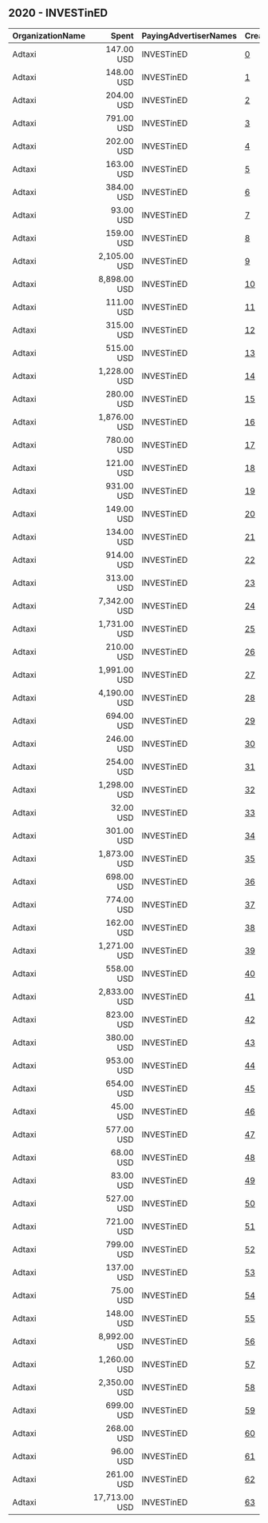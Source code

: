 ## 2020 - INVESTinED​ 
|OrganizationName|Spent|PayingAdvertiserNames|CreativeUrls|Impressions|Genders|AgeBrackets|CountryCodes|BillingAddresses|CandidateBallotInformation|
|:---|---:|:---|:---|---:|:---|:---|:---|:---|:---|
|Adtaxi|147.00 USD|INVESTinED​|[0](https://www.snap.com/political-ads/asset/3571fbdaa97d37873b33d1415604064096990c33159c6ecba12024621e1f0ab3?mediaType=jpg)|8,037||25+|united states|"101 West Colfax,Denver,80204,US"|INVESTinED|
|Adtaxi|148.00 USD|INVESTinED​|[1](https://www.snap.com/political-ads/asset/9b52125e5b60c600399d5d42ef7fd77e2096cb5f3f32f9021e31bd8a267db705?mediaType=mp4)|14,317|FEMALE|25+|united states|"101 West Colfax,Denver,80204,US"|INVESTinED|
|Adtaxi|204.00 USD|INVESTinED​|[2](https://www.snap.com/political-ads/asset/d968967bd9f79b1990e4e30e5aae605b5f0eecc81f856ae3fb0cef0afffa43e2?mediaType=jpg)|14,649|FEMALE|25+|united states|"101 West Colfax,Denver,80204,US"|INVESTinED|
|Adtaxi|791.00 USD|INVESTinED​|[3](https://www.snap.com/political-ads/asset/6a92a3547afd5e9752b37e9a75c4c00f32d0acb6b15610d986ee30df49ec727c?mediaType=jpg)|42,138|FEMALE|25+|united states|"101 West Colfax,Denver,80204,US"|INVESTinED|
|Adtaxi|202.00 USD|INVESTinED​|[4](https://www.snap.com/political-ads/asset/844c6e5d706cec738c386b849227850b81f9481dbfd58bc6f115cc5277d38e5e?mediaType=mp4)|20,414|FEMALE|25+|united states|"101 West Colfax,Denver,80204,US"|INVESTinED|
|Adtaxi|163.00 USD|INVESTinED​|[5](https://www.snap.com/political-ads/asset/3595eda5a5033482fa997349d9a64c9490dc532c0489b2ca3f7b7bf0e618a98b?mediaType=mp4)|21,154||25+|united states|"101 West Colfax,Denver,80204,US"|INVESTinED|
|Adtaxi|384.00 USD|INVESTinED​|[6](https://www.snap.com/political-ads/asset/6e33ef0560161afd68de0e3a62594b2e6adb1b5a0a052de831320f9f238a518f?mediaType=mp4)|21,127||25+|united states|"101 West Colfax,Denver,80204,US"|INVESTinED|
|Adtaxi|93.00 USD|INVESTinED​|[7](https://www.snap.com/political-ads/asset/844c6e5d706cec738c386b849227850b81f9481dbfd58bc6f115cc5277d38e5e?mediaType=mp4)|7,369||25+|united states|"101 West Colfax,Denver,80204,US"|INVESTinED|
|Adtaxi|159.00 USD|INVESTinED​|[8](https://www.snap.com/political-ads/asset/a046a1ea449f7ecba21b4dcc9adcac4a23f5053f404b168f727194361adebc3c?mediaType=jpg)|17,013||25+|united states|"101 West Colfax,Denver,80204,US"|INVESTinED|
|Adtaxi|2,105.00 USD|INVESTinED​|[9](https://www.snap.com/political-ads/asset/1f3de2dc1d2c61d51abdf6fcaaef5f894159909c5a048256be37f72758fe47f9?mediaType=mp4)|149,037|FEMALE|25+|united states|"101 West Colfax,Denver,80204,US"|INVESTinED|
|Adtaxi|8,898.00 USD|INVESTinED​|[10](https://www.snap.com/political-ads/asset/8e1b170426837784dea306c10b71190a4dd3a0b7c16bf5fbeb2660d6b29dc288?mediaType=jpg)|684,043|FEMALE|25+|united states|"101 West Colfax,Denver,80204,US"|INVESTinED|
|Adtaxi|111.00 USD|INVESTinED​|[11](https://www.snap.com/political-ads/asset/5ed35026df3f714291e81fe340962e9162447854b0c7ace4a9d31c9e0da1d95b?mediaType=jpg)|9,194||25+|united states|"101 West Colfax,Denver,80204,US"|INVESTinED|
|Adtaxi|315.00 USD|INVESTinED​|[12](https://www.snap.com/political-ads/asset/8e1b170426837784dea306c10b71190a4dd3a0b7c16bf5fbeb2660d6b29dc288?mediaType=jpg)|30,809|FEMALE|25+|united states|"101 West Colfax,Denver,80204,US"|INVESTinED|
|Adtaxi|515.00 USD|INVESTinED​|[13](https://www.snap.com/political-ads/asset/6e33ef0560161afd68de0e3a62594b2e6adb1b5a0a052de831320f9f238a518f?mediaType=mp4)|42,473|FEMALE|25+|united states|"101 West Colfax,Denver,80204,US"|INVESTinED|
|Adtaxi|1,228.00 USD|INVESTinED​|[14](https://www.snap.com/political-ads/asset/6e33ef0560161afd68de0e3a62594b2e6adb1b5a0a052de831320f9f238a518f?mediaType=mp4)|109,989||25+|united states|"101 West Colfax,Denver,80204,US"|INVESTinED|
|Adtaxi|280.00 USD|INVESTinED​|[15](https://www.snap.com/political-ads/asset/9b52125e5b60c600399d5d42ef7fd77e2096cb5f3f32f9021e31bd8a267db705?mediaType=mp4)|17,482||25+|united states|"101 West Colfax,Denver,80204,US"|INVESTinED|
|Adtaxi|1,876.00 USD|INVESTinED​|[16](https://www.snap.com/political-ads/asset/8e1b170426837784dea306c10b71190a4dd3a0b7c16bf5fbeb2660d6b29dc288?mediaType=jpg)|158,034|FEMALE|25+|united states|"101 West Colfax,Denver,80204,US"|INVESTinED|
|Adtaxi|780.00 USD|INVESTinED​|[17](https://www.snap.com/political-ads/asset/2bfee66adb3d5ca99c35eab852ab8026be0151175a2d8d038d3aae76c829d578?mediaType=jpg)|37,272||25+|united states|"101 West Colfax,Denver,80204,US"|INVESTinED|
|Adtaxi|121.00 USD|INVESTinED​|[18](https://www.snap.com/political-ads/asset/9b52125e5b60c600399d5d42ef7fd77e2096cb5f3f32f9021e31bd8a267db705?mediaType=mp4)|10,078||25+|united states|"101 West Colfax,Denver,80204,US"|INVESTinED|
|Adtaxi|931.00 USD|INVESTinED​|[19](https://www.snap.com/political-ads/asset/1f3de2dc1d2c61d51abdf6fcaaef5f894159909c5a048256be37f72758fe47f9?mediaType=mp4)|46,033|FEMALE|25+|united states|"101 West Colfax,Denver,80204,US"|INVESTinED|
|Adtaxi|149.00 USD|INVESTinED​|[20](https://www.snap.com/political-ads/asset/3595eda5a5033482fa997349d9a64c9490dc532c0489b2ca3f7b7bf0e618a98b?mediaType=mp4)|19,544|FEMALE|25+|united states|"101 West Colfax,Denver,80204,US"|INVESTinED|
|Adtaxi|134.00 USD|INVESTinED​|[21](https://www.snap.com/political-ads/asset/a046a1ea449f7ecba21b4dcc9adcac4a23f5053f404b168f727194361adebc3c?mediaType=jpg)|12,758||25+|united states|"101 West Colfax,Denver,80204,US"|INVESTinED|
|Adtaxi|914.00 USD|INVESTinED​|[22](https://www.snap.com/political-ads/asset/c40de4ccff0384594272794fb72c174402de753f1267131a4d2a5f17da895ee5?mediaType=jpg)|55,864|FEMALE|25+|united states|"101 West Colfax,Denver,80204,US"|INVESTinED|
|Adtaxi|313.00 USD|INVESTinED​|[23](https://www.snap.com/political-ads/asset/a046a1ea449f7ecba21b4dcc9adcac4a23f5053f404b168f727194361adebc3c?mediaType=jpg)|37,673|FEMALE|25+|united states|"101 West Colfax,Denver,80204,US"|INVESTinED|
|Adtaxi|7,342.00 USD|INVESTinED​|[24](https://www.snap.com/political-ads/asset/9b52125e5b60c600399d5d42ef7fd77e2096cb5f3f32f9021e31bd8a267db705?mediaType=mp4)|519,711|FEMALE|25+|united states|"101 West Colfax,Denver,80204,US"|INVESTinED|
|Adtaxi|1,731.00 USD|INVESTinED​|[25](https://www.snap.com/political-ads/asset/844c6e5d706cec738c386b849227850b81f9481dbfd58bc6f115cc5277d38e5e?mediaType=mp4)|150,966|FEMALE|25+|united states|"101 West Colfax,Denver,80204,US"|INVESTinED|
|Adtaxi|210.00 USD|INVESTinED​|[26](https://www.snap.com/political-ads/asset/ac8b2cc052036da0837721b46bb36f63a825549388525eb3e67cc730df0c4e1e?mediaType=jpg)|17,853|FEMALE|25+|united states|"101 West Colfax,Denver,80204,US"|INVESTinED|
|Adtaxi|1,991.00 USD|INVESTinED​|[27](https://www.snap.com/political-ads/asset/9b52125e5b60c600399d5d42ef7fd77e2096cb5f3f32f9021e31bd8a267db705?mediaType=mp4)|136,406|FEMALE|25+|united states|"101 West Colfax,Denver,80204,US"|INVESTinED|
|Adtaxi|4,190.00 USD|INVESTinED​|[28](https://www.snap.com/political-ads/asset/6a9a12fb7707b2fd2e68854aa9ee39d8fb7e5e221217b471935499ad6d488556?mediaType=jpg)|191,437|FEMALE|25+|united states|"101 West Colfax,Denver,80204,US"|INVESTinED|
|Adtaxi|694.00 USD|INVESTinED​|[29](https://www.snap.com/political-ads/asset/1f3de2dc1d2c61d51abdf6fcaaef5f894159909c5a048256be37f72758fe47f9?mediaType=mp4)|39,467|FEMALE|25+|united states|"101 West Colfax,Denver,80204,US"|INVESTinED|
|Adtaxi|246.00 USD|INVESTinED​|[30](https://www.snap.com/political-ads/asset/9b52125e5b60c600399d5d42ef7fd77e2096cb5f3f32f9021e31bd8a267db705?mediaType=mp4)|13,338|FEMALE|25+|united states|"101 West Colfax,Denver,80204,US"|INVESTinED|
|Adtaxi|254.00 USD|INVESTinED​|[31](https://www.snap.com/political-ads/asset/3595eda5a5033482fa997349d9a64c9490dc532c0489b2ca3f7b7bf0e618a98b?mediaType=mp4)|38,111||25+|united states|"101 West Colfax,Denver,80204,US"|INVESTinED|
|Adtaxi|1,298.00 USD|INVESTinED​|[32](https://www.snap.com/political-ads/asset/ac8b2cc052036da0837721b46bb36f63a825549388525eb3e67cc730df0c4e1e?mediaType=jpg)|122,734|FEMALE|25+|united states|"101 West Colfax,Denver,80204,US"|INVESTinED|
|Adtaxi|32.00 USD|INVESTinED​|[33](https://www.snap.com/political-ads/asset/bcd4492a42fc25d13bc1d74ae866e53393b181da5e2b098e282e39a1fd3db86c?mediaType=jpg)|2,444||25+|united states|"101 West Colfax,Denver,80204,US"|INVESTinED|
|Adtaxi|301.00 USD|INVESTinED​|[34](https://www.snap.com/political-ads/asset/3595eda5a5033482fa997349d9a64c9490dc532c0489b2ca3f7b7bf0e618a98b?mediaType=mp4)|20,883|FEMALE|25+|united states|"101 West Colfax,Denver,80204,US"|INVESTinED|
|Adtaxi|1,873.00 USD|INVESTinED​|[35](https://www.snap.com/political-ads/asset/1f3de2dc1d2c61d51abdf6fcaaef5f894159909c5a048256be37f72758fe47f9?mediaType=mp4)|194,206||25+|united states|"101 West Colfax,Denver,80204,US"|INVESTinED|
|Adtaxi|698.00 USD|INVESTinED​|[36](https://www.snap.com/political-ads/asset/6bee150d5232da74893602c61e9d837b79d46cde1d4d7da58d2da06b2daeec13?mediaType=mp4)|30,862||25+|united states|"101 West Colfax,Denver,80204,US"|INVESTinED|
|Adtaxi|774.00 USD|INVESTinED​|[37](https://www.snap.com/political-ads/asset/bf74ca49d91801f675fcd9e3a2550cf9bb2e8ae7873a412043e39ddf4a2e9d0d?mediaType=jpg)|59,651|FEMALE|25+|united states|"101 West Colfax,Denver,80204,US"|INVESTinED|
|Adtaxi|162.00 USD|INVESTinED​|[38](https://www.snap.com/political-ads/asset/9b52125e5b60c600399d5d42ef7fd77e2096cb5f3f32f9021e31bd8a267db705?mediaType=mp4)|10,407||25+|united states|"101 West Colfax,Denver,80204,US"|INVESTinED|
|Adtaxi|1,271.00 USD|INVESTinED​|[39](https://www.snap.com/political-ads/asset/9b52125e5b60c600399d5d42ef7fd77e2096cb5f3f32f9021e31bd8a267db705?mediaType=mp4)|108,265||25+|united states|"101 West Colfax,Denver,80204,US"|INVESTinED|
|Adtaxi|558.00 USD|INVESTinED​|[40](https://www.snap.com/political-ads/asset/8e1b170426837784dea306c10b71190a4dd3a0b7c16bf5fbeb2660d6b29dc288?mediaType=jpg)|44,284||25+|united states|"101 West Colfax,Denver,80204,US"|INVESTinED|
|Adtaxi|2,833.00 USD|INVESTinED​|[41](https://www.snap.com/political-ads/asset/6a9a12fb7707b2fd2e68854aa9ee39d8fb7e5e221217b471935499ad6d488556?mediaType=jpg)|206,969||25+|united states|"101 West Colfax,Denver,80204,US"|INVESTinED|
|Adtaxi|823.00 USD|INVESTinED​|[42](https://www.snap.com/political-ads/asset/1f3de2dc1d2c61d51abdf6fcaaef5f894159909c5a048256be37f72758fe47f9?mediaType=mp4)|49,137|FEMALE|25+|united states|"101 West Colfax,Denver,80204,US"|INVESTinED|
|Adtaxi|380.00 USD|INVESTinED​|[43](https://www.snap.com/political-ads/asset/ac8b2cc052036da0837721b46bb36f63a825549388525eb3e67cc730df0c4e1e?mediaType=jpg)|26,366||25+|united states|"101 West Colfax,Denver,80204,US"|INVESTinED|
|Adtaxi|953.00 USD|INVESTinED​|[44](https://www.snap.com/political-ads/asset/bdec8a63c3120c848c4284296379d291d05bcf5f13ac2fede35a6316401e3b04?mediaType=jpg)|54,275|FEMALE|25+|united states|"101 West Colfax,Denver,80204,US"|INVESTinED|
|Adtaxi|654.00 USD|INVESTinED​|[45](https://www.snap.com/political-ads/asset/5ed35026df3f714291e81fe340962e9162447854b0c7ace4a9d31c9e0da1d95b?mediaType=jpg)|47,671||25+|united states|"101 West Colfax,Denver,80204,US"|INVESTinED|
|Adtaxi|45.00 USD|INVESTinED​|[46](https://www.snap.com/political-ads/asset/b015df1db1845b75a6337c6a70a9b2ad0993f1e3e38b7ba48270313bc3c12edc?mediaType=jpg)|1,824||25+|united states|"101 West Colfax,Denver,80204,US"|INVESTinED|
|Adtaxi|577.00 USD|INVESTinED​|[47](https://www.snap.com/political-ads/asset/ac8b2cc052036da0837721b46bb36f63a825549388525eb3e67cc730df0c4e1e?mediaType=jpg)|62,864|FEMALE|25+|united states|"101 West Colfax,Denver,80204,US"|INVESTinED|
|Adtaxi|68.00 USD|INVESTinED​|[48](https://www.snap.com/political-ads/asset/45e7ca3d895792ce38ce09f19ff278c0d28aa66823cfd9517ce8b229369af959?mediaType=jpg)|4,982||25+|united states|"101 West Colfax,Denver,80204,US"|INVESTinED|
|Adtaxi|83.00 USD|INVESTinED​|[49](https://www.snap.com/political-ads/asset/e57078a58a752ce5593ae42c7830a787f1ed4d08495551c95f82890c9dcc5f54?mediaType=jpg)|3,417||25+|united states|"101 West Colfax,Denver,80204,US"|INVESTinED|
|Adtaxi|527.00 USD|INVESTinED​|[50](https://www.snap.com/political-ads/asset/6e33ef0560161afd68de0e3a62594b2e6adb1b5a0a052de831320f9f238a518f?mediaType=mp4)|44,469|FEMALE|25+|united states|"101 West Colfax,Denver,80204,US"|INVESTinED|
|Adtaxi|721.00 USD|INVESTinED​|[51](https://www.snap.com/political-ads/asset/8bb7d4ab8a4a5ab34493571de3df6683cef838b8eac64fc94476c81329a831fc?mediaType=jpg)|73,768||25+|united states|"101 West Colfax,Denver,80204,US"|INVESTinED|
|Adtaxi|799.00 USD|INVESTinED​|[52](https://www.snap.com/political-ads/asset/6a9a12fb7707b2fd2e68854aa9ee39d8fb7e5e221217b471935499ad6d488556?mediaType=jpg)|96,186||25+|united states|"101 West Colfax,Denver,80204,US"|INVESTinED|
|Adtaxi|137.00 USD|INVESTinED​|[53](https://www.snap.com/political-ads/asset/a046a1ea449f7ecba21b4dcc9adcac4a23f5053f404b168f727194361adebc3c?mediaType=jpg)|16,221|FEMALE|25+|united states|"101 West Colfax,Denver,80204,US"|INVESTinED|
|Adtaxi|75.00 USD|INVESTinED​|[54](https://www.snap.com/political-ads/asset/9b52125e5b60c600399d5d42ef7fd77e2096cb5f3f32f9021e31bd8a267db705?mediaType=mp4)|5,179||25+|united states|"101 West Colfax,Denver,80204,US"|INVESTinED|
|Adtaxi|148.00 USD|INVESTinED​|[55](https://www.snap.com/political-ads/asset/3595eda5a5033482fa997349d9a64c9490dc532c0489b2ca3f7b7bf0e618a98b?mediaType=mp4)|15,014|FEMALE|25+|united states|"101 West Colfax,Denver,80204,US"|INVESTinED|
|Adtaxi|8,992.00 USD|INVESTinED​|[56](https://www.snap.com/political-ads/asset/6a9a12fb7707b2fd2e68854aa9ee39d8fb7e5e221217b471935499ad6d488556?mediaType=jpg)|937,278|FEMALE|25+|united states|"101 West Colfax,Denver,80204,US"|INVESTinED|
|Adtaxi|1,260.00 USD|INVESTinED​|[57](https://www.snap.com/political-ads/asset/9b52125e5b60c600399d5d42ef7fd77e2096cb5f3f32f9021e31bd8a267db705?mediaType=mp4)|78,831|FEMALE|25+|united states|"101 West Colfax,Denver,80204,US"|INVESTinED|
|Adtaxi|2,350.00 USD|INVESTinED​|[58](https://www.snap.com/political-ads/asset/6a9a12fb7707b2fd2e68854aa9ee39d8fb7e5e221217b471935499ad6d488556?mediaType=jpg)|185,515|FEMALE|25+|united states|"101 West Colfax,Denver,80204,US"|INVESTinED|
|Adtaxi|699.00 USD|INVESTinED​|[59](https://www.snap.com/political-ads/asset/ac8b2cc052036da0837721b46bb36f63a825549388525eb3e67cc730df0c4e1e?mediaType=jpg)|54,922||25+|united states|"101 West Colfax,Denver,80204,US"|INVESTinED|
|Adtaxi|268.00 USD|INVESTinED​|[60](https://www.snap.com/political-ads/asset/6e33ef0560161afd68de0e3a62594b2e6adb1b5a0a052de831320f9f238a518f?mediaType=mp4)|19,596|FEMALE|25+|united states|"101 West Colfax,Denver,80204,US"|INVESTinED|
|Adtaxi|96.00 USD|INVESTinED​|[61](https://www.snap.com/political-ads/asset/844c6e5d706cec738c386b849227850b81f9481dbfd58bc6f115cc5277d38e5e?mediaType=mp4)|10,485||25+|united states|"101 West Colfax,Denver,80204,US"|INVESTinED|
|Adtaxi|261.00 USD|INVESTinED​|[62](https://www.snap.com/political-ads/asset/a046a1ea449f7ecba21b4dcc9adcac4a23f5053f404b168f727194361adebc3c?mediaType=jpg)|19,927|FEMALE|25+|united states|"101 West Colfax,Denver,80204,US"|INVESTinED|
|Adtaxi|17,713.00 USD|INVESTinED​|[63](https://www.snap.com/political-ads/asset/8e1b170426837784dea306c10b71190a4dd3a0b7c16bf5fbeb2660d6b29dc288?mediaType=jpg)|1,616,831|FEMALE|25+|united states|"101 West Colfax,Denver,80204,US"|INVESTinED|
